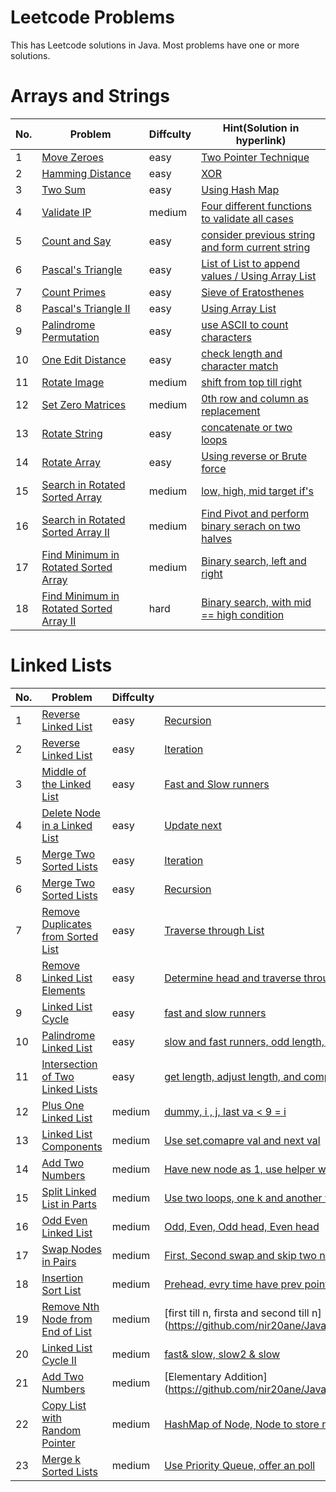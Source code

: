# Leetcode Problems
This has Leetcode solutions in Java. Most problems have one or more solutions.

# Arrays and Strings
No. | Problem | Diffculty | Hint(Solution in hyperlink)
--- | ------- | --- | ---
1 |	[Move Zeroes](https://leetcode.com/problems/move-zeroes/description/) | easy | [Two Pointer Technique](https://github.com/nir20ane/Java/blob/master/leetcode/Arrays_and_Strings/Movezeroes.java)
2 |	[Hamming Distance](https://leetcode.com/problems/hamming-distance/description/) | easy | [XOR](https://github.com/nir20ane/Java/blob/master/leetcode/Arrays_and_Strings/Hamming_distance.java)
3 |	[Two Sum](https://leetcode.com/problems/two-sum/description/) | easy | [Using Hash Map](https://github.com/nir20ane/Java/blob/master/leetcode/Arrays_and_Strings/Two_sum.java)
4 | [Validate IP](https://leetcode.com/problems/validate-ip-address/description/) | medium | [Four different functions to validate all cases](https://github.com/nir20ane/Java/blob/master/leetcode/Arrays_and_Strings/ValidateIP.java)
5 | [Count and Say](https://leetcode.com/problems/count-and-say/description/) | easy | [consider previous string and form current string](https://github.com/nir20ane/Java/blob/master/leetcode/Arrays_and_Strings/Count_and_say.java)
6 | [Pascal's Triangle](https://leetcode.com/problems/pascals-triangle/description/) | easy | [List of List to append values / Using Array List](https://github.com/nir20ane/Java/blob/master/leetcode/Arrays_and_Strings/Pascals_Triangle_ArrayList.java)
7 | [Count Primes](https://leetcode.com/problems/count-primes/description/) | easy | [Sieve of Eratosthenes](https://github.com/nir20ane/Java/blob/master/leetcode/Arrays_and_Strings/Count_Primes.java)
8 | [Pascal's Triangle II](https://leetcode.com/problems/pascals-triangle-ii/description/) | easy | [Using Array List](https://github.com/nir20ane/Java/blob/master/leetcode/Arrays_and_Strings/Pascal_TriangleII_ArrayList.java)
9 | [Palindrome Permutation](https://leetcode.com/problems/palindrome-permutation/description/) | easy | [use ASCII to count characters](https://github.com/nir20ane/Java/blob/master/leetcode/Arrays_and_Strings/CanPermutePalindrome.java)
10 | [One Edit Distance](https://leetcode.com/problems/one-edit-distance/description/) | easy | [check length and character match](https://github.com/nir20ane/Java/blob/master/leetcode/Arrays_and_Strings/OneEditDistance.java)
11 | [Rotate Image](https://leetcode.com/problems/rotate-image/description/) | medium | [shift from top till right](https://github.com/nir20ane/Java/blob/master/leetcode/Arrays_and_Strings/RotateImage.java)
12 | [Set Zero Matrices](https://leetcode.com/problems/set-matrix-zeroes/description/) | medium | [0th row and column as replacement](https://github.com/nir20ane/Java/blob/master/leetcode/Arrays_and_Strings/SetMatrixZeroes.java)
13 | [Rotate String](https://leetcode.com/problems/rotate-string/description/) | easy | [concatenate or two loops](https://github.com/nir20ane/Java/blob/master/leetcode/Arrays_and_Strings/RotateString.java)
14 | [Rotate Array](https://leetcode.com/problems/rotate-array/description) | easy | [Using reverse or Brute force](https://github.com/nir20ane/Java/blob/master/leetcode/Arrays_and_Strings/RotateArray_Reverse.java)
15 | [Search in Rotated Sorted Array](https://leetcode.com/problems/search-in-rotated-sorted-array/description) | medium | [low, high, mid target if's](https://github.com/nir20ane/Java/blob/master/leetcode/Arrays_and_Strings/SearchinRotArray.java)
16 | [ Search in Rotated Sorted Array II](https://leetcode.com/problems/search-in-rotated-sorted-array-ii/description) | medium | [Find Pivot and perform binary serach on two halves](https://github.com/nir20ane/Java/blob/master/leetcode/Arrays_and_Strings/SortRotArrayII.java)
17 | [Find Minimum in Rotated Sorted Array](https://leetcode.com/problems/find-minimum-in-rotated-sorted-array/description) | medium | [Binary search, left and right](https://github.com/nir20ane/Java/blob/master/leetcode/Arrays_and_Strings/SearchMinSortArray.java)
18 | [ Find Minimum in Rotated Sorted Array II](https://leetcode.com/problems/find-minimum-in-rotated-sorted-array-ii/description) | hard | [Binary search, with mid == high condition](https://github.com/nir20ane/Java/blob/master/leetcode/Arrays_and_Strings/SearchMinSortArray2.java)

# Linked Lists
No. | Problem | Diffculty | Hint(Solution in hyperlink)
--- | ------- | --- | ---
1 | [Reverse Linked List](https://leetcode.com/problems/reverse-linked-list/description) | easy | [Recursion](https://github.com/nir20ane/Java/blob/master/leetcode/LinkedLists/ReverseLinkedList_Recursion.java)
2 | [Reverse Linked List](https://leetcode.com/problems/reverse-linked-list/description) | easy | [Iteration](https://github.com/nir20ane/Java/blob/master/leetcode/LinkedLists/ReverseLinkedList_Iteration.java)
3 | [Middle of the Linked List](https://leetcode.com/problems/middle-of-the-linked-list/description) | easy | [Fast and Slow runners](https://github.com/nir20ane/Java/blob/master/leetcode/LinkedLists/MiddleofLinkedList.java)
4 | [Delete Node in a Linked List](https://leetcode.com/problems/delete-node-in-a-linked-list/description) | easy | [Update next](https://github.com/nir20ane/Java/blob/master/leetcode/LinkedLists/DeleteNodefromList.java)
5 | [Merge Two Sorted Lists](https://leetcode.com/problems/merge-two-sorted-lists/description) | easy | [Iteration](https://github.com/nir20ane/Java/blob/master/leetcode/LinkedLists/MergeTwoSortedLists_Iteration.java)
6 | [Merge Two Sorted Lists](https://leetcode.com/problems/merge-two-sorted-lists/description) | easy | [Recursion](https://github.com/nir20ane/Java/blob/master/leetcode/LinkedLists/MergeTwoSortedLists_Recursion.java)
7 | [Remove Duplicates from Sorted List](https://leetcode.com/problems/remove-duplicates-from-sorted-list/description) | easy | [Traverse through List](https://github.com/nir20ane/Java/blob/master/leetcode/LinkedLists/RemoveDuplicatesfromSortedList.java)
8 | [Remove Linked List Elements](https://leetcode.com/problems/remove-linked-list-elements//description) | easy | [Determine head and traverse through List](https://github.com/nir20ane/Java/blob/master/leetcode/LinkedLists/RemoveLinkedListElements.java)
9 | [Linked List Cycle](https://leetcode.com/problems/linked-list-cycle/description) | easy | [fast and slow runners](https://github.com/nir20ane/Java/blob/master/leetcode/LinkedLists/LinkedListCycle.java)
10 | [Palindrome Linked List](https://leetcode.com/problems/palindrome-linked-list/description) | easy | [slow and fast runners, odd length, reverse slow and compare](https://github.com/nir20ane/Java/blob/master/leetcode/LinkedLists/PalindromeLinkedList.java)
11 | [Intersection of Two Linked Lists](https://leetcode.com/problems/intersection-of-two-linked-lists/description) | easy | [get length, adjust length, and compare](https://github.com/nir20ane/Java/blob/master/leetcode/LinkedLists/IntersectionofLinkedLists.java)
12 | [Plus One Linked List](https://leetcode.com/problems/plus-one-linked-list/description) | medium | [dummy, i , j, last va < 9 = i](https://github.com/nir20ane/Java/blob/master/leetcode/LinkedLists/PlusOneLinkedList.java)
13 | [Linked List Components](https://leetcode.com/problems/linked-list-components/description) | medium | [Use set,comapre val and next val](https://github.com/nir20ane/Java/blob/master/leetcode/LinkedLists/LinkedListComponents.java)
14 | [Add Two Numbers](https://leetcode.com/problems/add-two-numbers-ii/description) | medium | [Have new node as 1, use helper with length and offset](https://github.com/nir20ane/Java/blob/master/leetcode/LinkedLists/AddTwoNumbersinLinkedList.java)
15 | [Split Linked List in Parts](https://leetcode.com/problems/split-linked-list-in-parts/description) | medium | [Use two loops, one k and another width, i and remaining](https://github.com/nir20ane/Java/blob/master/leetcode/LinkedLists/SplitLinkedListinParts.java)
16 | [Odd Even Linked List](https://leetcode.com/problems/odd-even-linked-list/description) | medium | [Odd, Even, Odd head, Even head](https://github.com/nir20ane/Java/blob/master/leetcode/LinkedLists/OddEvenLinkedList.java)
17 | [Swap Nodes in Pairs](https://leetcode.com/problems/swap-nodes-in-pairs/description) | medium | [First, Second swap and skip two nodes](https://github.com/nir20ane/Java/blob/master/leetcode/LinkedLists/SwapNodesinPairs.java)
18 | [Insertion Sort List](https://leetcode.com/problems/insertion-sort-list/description) | medium | [Prehead, evry time have prev point to prhead](https://github.com/nir20ane/Java/blob/master/leetcode/LinkedLists/InsertionSortList.java)
19 | [Remove Nth Node from End of List](https://leetcode.com/problems/remove-nth-node-from-end-of-list/description) | medium | [first till n, firsta and second till n] (https://github.com/nir20ane/Java/blob/master/leetcode/LinkedLists/RemoveNthNodefromList.java)
20 | [Linked List Cycle II](https://leetcode.com/problems/linked-list-cycle-ii/description) | medium | [fast& slow, slow2 & slow](https://github.com/nir20ane/Java/blob/master/leetcode/LinkedLists/LinkedListCycleII.java)
21 | [Add Two Numbers](https://leetcode.com/problems/add-two-numbers/description/) | medium | [Elementary Addition] (https://github.com/nir20ane/Java/blob/master/leetcode/LinkedLists/AddTwoNumbersLC.java)
22 | [Copy List with Random Pointer](https://leetcode.com/problems/copy-list-with-random-pointer/description) | medium | [HashMap of Node, Node to store node and label](https://github.com/nir20ane/Java/blob/master/leetcode/LinkedLists/CopywithRandomPointer.java)
23 | [Merge k Sorted Lists](https://leetcode.com/problems/merge-k-sorted-lists/description) | medium | [Use Priority Queue, offer an poll](https://github.com/nir20ane/Java/blob/master/leetcode/LinkedLists/MergeKSortedLists.java)
